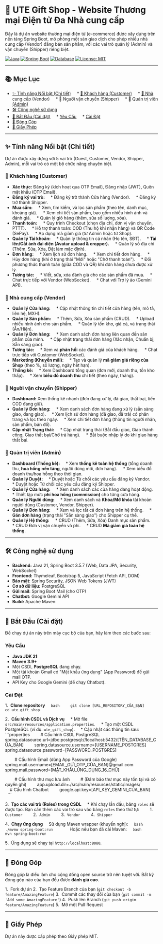 
# 🎁 UTE Gift Shop - Website Thương mại Điện tử Đa Nhà cung cấp

Đây là dự án website thương mại điện tử (e-commerce) được xây dựng trên nền tảng Spring Boot, mô phỏng một sàn giao dịch cho phép nhiều nhà cung cấp (Vendor) đăng bán sản phẩm, với các vai trò quản lý (Admin) và vận chuyển (Shipper) riêng biệt.

[![Java](https://img.shields.io/badge/Java-21-orange?style=flat-square&logo=java)](https://www.java.com)
[![Spring Boot](https://img.shields.io/badge/Spring_Boot-3.5.7-green?style=flat-square&logo=spring)](https://spring.io/projects/spring-boot)
[![Database](https://img.shields.io/badge/Database-PostgreSQL-blue?style=flat-square&logo=postgresql)](https://www.postgresql.org/)
[![License: MIT](https://img.shields.io/badge/License-MIT-yellow.svg?style=flat-square)](https://opensource.org/licenses/MIT)

---

## 📚 Mục Lục

* [✨ Tính năng Nổi bật (Chi tiết)](#-tính-năng-nổi-bật-chi-tiết)
    * [👤 Khách hàng (Customer)](#-khách-hàng-customer)
    * [🏪 Nhà cung cấp (Vendor)](#-nhà-cung-cấp-vendor)
    * [🚚 Người vận chuyển (Shipper)](#-người-vận-chuyển-shipper)
    * [👑 Quản trị viên (Admin)](#-quản-trị-viên-admin)
* [🛠️ Công nghệ sử dụng](#️-công-nghệ-sử-dụng)
* [🏁 Bắt Đầu (Cài đặt)](#-bắt-đầu-cài-đặt)
    * [Yêu Cầu](#yêu-cầu)
    * [Cài Đặt](#cài-đặt)
* [🤝 Đóng Góp](#-đóng-góp)
* [📝 Giấy Phép](#-giấy-phép)

---

## ✨ Tính năng Nổi bật (Chi tiết)

Dự án được xây dựng với 5 vai trò (Guest, Customer, Vendor, Shipper, Admin), mỗi vai trò có một bộ chức năng chuyên biệt.

### 👤 Khách hàng (Customer)

* **Xác thực:** Đăng ký (kích hoạt qua OTP Email), Đăng nhập (JWT), Quên mật khẩu (OTP Email).
* **Đăng ký vai trò:**
    * Đăng ký trở thành Cửa hàng (Vendor).
    * Đăng ký trở thành Shipper.
* **Mua sắm:**
    * Xem, tìm kiếm, và lọc sản phẩm (theo tên, danh mục, khoảng giá).
    * Xem chi tiết sản phẩm, bao gồm nhiều hình ảnh và đánh giá.
    * Quản lý giỏ hàng (thêm, sửa số lượng, xóa).
* **Thanh toán:**
    * Quy trình Checkout (chọn địa chỉ, đơn vị vận chuyển, PTTT).
    * Hỗ trợ thanh toán: COD (Thu hộ khi nhận hàng) và QR Code (SePay).
    * Áp dụng mã giảm giá (từ Admin hoặc từ Shop).
* **Quản lý Tài khoản:**
    * Quản lý thông tin cá nhân (Họ tên, SĐT).
    * **Tải lên/Cắt ảnh đại diện (Avatar upload & cropper).**
    * Quản lý sổ địa chỉ (Thêm, Sửa, Xóa, Đặt làm mặc định).
* **Đơn hàng:**
    * Xem lịch sử đơn hàng.
    * Xem chi tiết đơn hàng.
    * Hủy đơn hàng (khi ở trạng thái "Mới" hoặc "Chờ thanh toán").
    * Đổi phương thức thanh toán (giữa COD và QR) khi đơn hàng chưa được xử lý.
* **Tương tác:**
    * Viết, sửa, xóa đánh giá cho các sản phẩm đã mua.
    * Chat trực tiếp với Vendor (WebSocket).
    * Chat với Trợ lý ảo (Gemini API).

### 🏪 Nhà cung cấp (Vendor)

* **Quản lý Cửa hàng:**
    * Cập nhật thông tin chi tiết cửa hàng (tên, mô tả, liên hệ, MXH).
* **Quản lý Sản phẩm:**
    * Thêm, Sửa, Xóa sản phẩm (CRUD).
    * Upload nhiều hình ảnh cho sản phẩm.
    * Quản lý tồn kho, giá cả, và trạng thái (Ẩn/Hiện).
* **Quản lý Đơn hàng:**
    * Xem danh sách đơn hàng liên quan đến sản phẩm của mình.
    * Cập nhật trạng thái đơn hàng (Xác nhận, Chuẩn bị, Sẵn sàng giao).
* **Tương tác:**
    * Xem và **phản hồi** các đánh giá của khách hàng.
    * Chat trực tiếp với Customer (WebSocket).
* **Marketing (Khuyến mãi):**
    * Tạo và quản lý **mã giảm giá riêng của Shop** (theo %, số lượng, ngày hết hạn).
* **Thống kê:**
    * Xem Dashboard tổng quan (đơn mới, doanh thu, tồn kho thấp).
    * Xem **biểu đồ doanh thu** chi tiết (theo ngày, tháng).

### 🚚 Người vận chuyển (Shipper)

* **Dashboard:** Xem thống kê nhanh (đơn đang xử lý, đã giao, thất bại, tiền COD đang giữ).
* **Quản lý Đơn hàng:**
    * Xem danh sách đơn hàng đang xử lý (sẵn sàng giao, đang giao).
    * Xem lịch sử đơn hàng (đã giao, đã trả) có phân trang và lọc theo ngày.
    * Xem chi tiết đơn hàng (thông tin người nhận, sản phẩm, bản đồ).
* **Cập nhật Trạng thái:**
    * Cập nhật trạng thái (Bắt đầu giao, Giao thành công, Giao thất bại/Chờ trả hàng).
    * Bắt buộc nhập lý do khi giao hàng thất bại.

### 👑 Quản trị viên (Admin)

* **Dashboard (Thống kê):**
    * Xem **thống kê toàn hệ thống** (tổng doanh thu, **hoa hồng nền tảng**, người dùng mới, đơn hàng).
    * Xem biểu đồ doanh thu/hoa hồng theo thời gian.
* **Quản lý Duyệt:**
    * Duyệt hoặc Từ chối các yêu cầu đăng ký Vendor.
    * Duyệt hoặc Từ chối các yêu cầu đăng ký Shipper.
* **Quản lý Cửa hàng:**
    * Xem danh sách các cửa hàng đang hoạt động.
    * Thiết lập mức **phí hoa hồng (commission)** cho từng cửa hàng.
* **Quản lý Người dùng:**
    * Xem danh sách và **Khóa/Mở khóa** tài khoản người dùng (Customer, Vendor, Shipper).
* **Quản lý Đơn hàng:**
    * Xem và lọc tất cả đơn hàng trên hệ thống.
    * **Gán đơn hàng** (trạng thái "Sẵn sàng giao") cho Shipper cụ thể.
* **Quản lý Hệ thống:**
    * CRUD (Thêm, Sửa, Xóa) Danh mục sản phẩm.
    * CRUD Đơn vị vận chuyển và phí.
    * CRUD **Mã giảm giá toàn hệ thống**.

---

## 🛠️ Công nghệ sử dụng

* **Backend:** Java 21, Spring Boot 3.5.7 (Web, Data JPA, Security, WebSocket)
* **Frontend:** Thymeleaf, Bootstrap 5, JavaScript (Fetch API, DOM)
* **Bảo mật:** Spring Security, JSON Web Tokens (JWT)
* **Cơ sở dữ liệu:** PostgreSQL
* **Gửi mail:** Spring Boot Mail (cho OTP)
* **Chatbot:** Google Gemini API
* **Build:** Apache Maven

---

## 🏁 Bắt Đầu (Cài đặt)

Để chạy dự án này trên máy cục bộ của bạn, hãy làm theo các bước sau:

### Yêu Cầu

* **Java JDK 21**
* **Maven 3.9+**
* Một CSDL **PostgreSQL** đang chạy.
* Một tài khoản Gmail có "Mật khẩu ứng dụng" (App Password) để gửi mail OTP.
* API Key cho Google Gemini (để chạy Chatbot).

### Cài Đặt

1.  **Clone repository**
    ```bash
    git clone [URL_REPOSITORY_CỦA_BẠN]
    cd ute_gift_shop
    ```

2.  **Cấu hình CSDL và Dịch vụ**
    * Mở file `src/main/resources/application.properties`.
    * Tạo một CSDL PostgreSQL (ví dụ: `ute_gift_shop`).
    * Cập nhật các thông tin sau:
        ```properties
        # Cấu hình CSDL PostgreSQL
        spring.datasource.url=jdbc:postgresql://localhost:5432/[TÊN_DATABASE_CỦA_BẠN]
        spring.datasource.username=[USERNAME_POSTGRES]
        spring.datasource.password=[PASSWORD_POSTGRES]

        # Cấu hình Email (dùng App Password của Google)
        spring.mail.username=[EMAIL_GỬI_OTP_CỦA_BẠN]@gmail.com
        spring.mail.password=[MẬT_KHẨU_ỨNG_DỤNG_16_CHỮ]

        # Cấu hình thư mục lưu ảnh
        # (Đảm bảo thư mục này tồn tại và có quyền ghi)
        app.upload.dir=./src/main/resources/static/images/
        
        # Cấu hình Chatbot
        google.api.key=[API_KEY_GEMINI_CỦA_BẠN]
        ```

3.  **Tạo các vai trò (Roles) trong CSDL**
    * Khi chạy lần đầu, bảng `roles` sẽ được tạo. Bạn cần thêm các vai trò sau vào bảng `roles` theo thứ tự:
        1.  `Customer`
        2.  `Admin`
        3.  `Vendor`
        4.  `Shipper`

4.  **Chạy ứng dụng**
    Sử dụng Maven wrapper (khuyến nghị):
    ```bash
    ./mvnw spring-boot:run
    ```
    Hoặc nếu bạn đã cài Maven:
    ```bash
    mvn spring-boot:run
    ```

5.  Ứng dụng sẽ chạy tại `http://localhost:8080`.

---

## 🤝 Đóng Góp

Đóng góp là điều làm cho cộng đồng open source trở nên tuyệt vời. Bất kỳ đóng góp nào của bạn đều được **đánh giá cao**.

1.  Fork dự án
2.  Tạo Feature Branch của bạn (`git checkout -b feature/AmazingFeature`)
3.  Commit các thay đổi của bạn (`git commit -m 'Add some AmazingFeature'`)
4.  Push lên Branch (`git push origin feature/AmazingFeature`)
5.  Mở một Pull Request

---

## 📝 Giấy Phép

Dự án này được cấp phép theo Giấy phép MIT.
